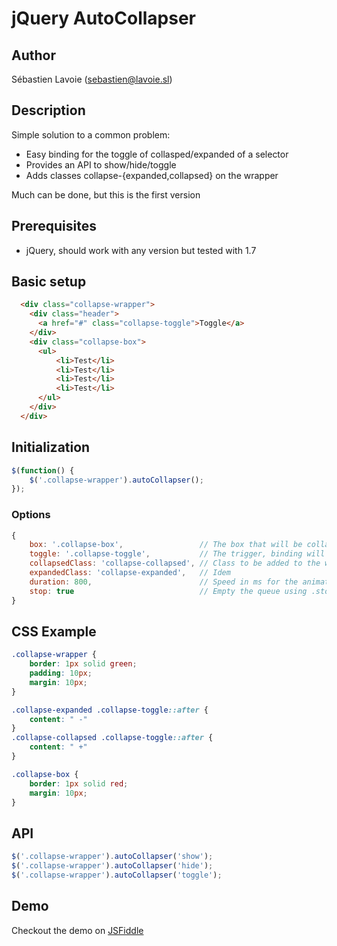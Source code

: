# jQuery AutoCollapser

## Author
Sébastien Lavoie (sebastien@lavoie.sl)

## Description
Simple solution to a common problem:

  * Easy binding for the toggle of collasped/expanded of a selector
  * Provides an API to show/hide/toggle
  * Adds classes collapse-{expanded,collapsed} on the wrapper

Much can be done, but this is the first version

## Prerequisites
  * jQuery, should work with any version but tested with 1.7

## Basic setup 

```html
  <div class="collapse-wrapper">
    <div class="header">
      <a href="#" class="collapse-toggle">Toggle</a>
    </div>
    <div class="collapse-box">
      <ul>
          <li>Test</li>
          <li>Test</li>
          <li>Test</li>
          <li>Test</li>
      </ul>
    </div>
  </div>
```

## Initialization 
```javascript
$(function() {
    $('.collapse-wrapper').autoCollapser();
});
```

### Options
```javascript
{
    box: '.collapse-box',                 // The box that will be collasped
    toggle: '.collapse-toggle',           // The trigger, binding will be added onClick
    collapsedClass: 'collapse-collapsed', // Class to be added to the wrapper when it is collapsed
    expandedClass: 'collapse-expanded',   // Idem
    duration: 800,                        // Speed in ms for the animation,
    stop: true                            // Empty the queue using .stop(true, true)
}
```

## CSS Example
```css
.collapse-wrapper {
    border: 1px solid green;
    padding: 10px;
    margin: 10px;
}

.collapse-expanded .collapse-toggle::after {
    content: " -"
}
.collapse-collapsed .collapse-toggle::after {
    content: " +"
}

.collapse-box {
    border: 1px solid red;
    margin: 10px;
}
```

## API
```javascript
$('.collapse-wrapper').autoCollapser('show');
$('.collapse-wrapper').autoCollapser('hide');
$('.collapse-wrapper').autoCollapser('toggle');
````


## Demo

Checkout the demo on [JSFiddle](http://jsfiddle.net/PLVYg/)